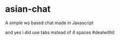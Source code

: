 # asian-chat
A simple ws based chat made in Javascript

and yes i did use tabs instead of 4 spaces #dealwithit